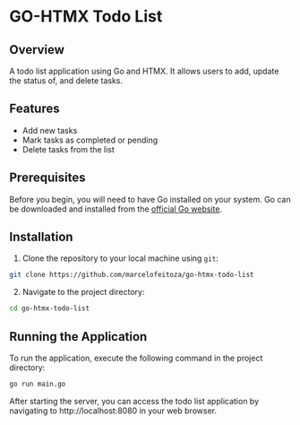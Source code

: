 # GO-HTMX Todo List

## Overview

A todo list application using Go and HTMX. It allows users to add, update the status of, and delete tasks.

## Features

- Add new tasks
- Mark tasks as completed or pending
- Delete tasks from the list

## Prerequisites

Before you begin, you will need to have Go installed on your system. Go can be downloaded and installed from the [official Go website](https://golang.org/dl/).

## Installation

1. Clone the repository to your local machine using `git`:

```sh
git clone https://github.com/marcelofeitoza/go-htmx-todo-list
```

2. Navigate to the project directory:

```sh
cd go-htmx-todo-list
```

## Running the Application

To run the application, execute the following command in the project directory:

```sh
go run main.go
```

After starting the server, you can access the todo list application by navigating to http://localhost:8080 in your web browser.

